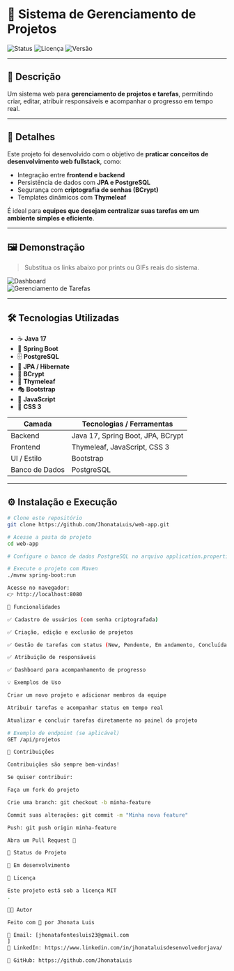 # 🚀 Sistema de Gerenciamento de Projetos

![Status](https://img.shields.io/badge/status-em%20desenvolvimento-yellow)
![Licença](https://img.shields.io/badge/licença-MIT-green)
![Versão](https://img.shields.io/badge/versão-1.0-blue)

---

## 📌 Descrição
Um sistema web para **gerenciamento de projetos e tarefas**, permitindo criar, editar, atribuir responsáveis e acompanhar o progresso em tempo real.  

---

## 📖 Detalhes
Este projeto foi desenvolvido com o objetivo de **praticar conceitos de desenvolvimento web fullstack**, como:  
- Integração entre **frontend e backend**  
- Persistência de dados com **JPA e PostgreSQL**  
- Segurança com **criptografia de senhas (BCrypt)**  
- Templates dinâmicos com **Thymeleaf**  

É ideal para **equipes que desejam centralizar suas tarefas em um ambiente simples e eficiente**.  

---

## 🖼️ Demonstração
> Substitua os links abaixo por prints ou GIFs reais do sistema.

![Dashboard](https://via.placeholder.com/800x400.png?text=Dashboard+do+Sistema)  
![Gerenciamento de Tarefas](https://via.placeholder.com/800x400.png?text=Gerenciamento+de+Tarefas)  

---

## 🛠️ Tecnologias Utilizadas
- ☕ **Java 17**  
- 🌱 **Spring Boot**  
- 🗄️ **PostgreSQL**  
- 🧩 **JPA / Hibernate**  
- 🔐 **BCrypt**  
- 🎨 **Thymeleaf**  
- 🎭 **Bootstrap**  
- 📜 **JavaScript**  
- 🎨 **CSS 3**  

| Camada        | Tecnologias / Ferramentas         |
|---------------|-----------------------------------|
| Backend       | Java 17, Spring Boot, JPA, BCrypt |
| Frontend      | Thymeleaf, JavaScript, CSS 3      |
| UI / Estilo   | Bootstrap                         |
| Banco de Dados| PostgreSQL                        |

---

## ⚙️ Instalação e Execução

```bash
# Clone este repositório
git clone https://github.com/JhonataLuis/web-app.git

# Acesse a pasta do projeto
cd web-app

# Configure o banco de dados PostgreSQL no arquivo application.properties

# Execute o projeto com Maven
./mvnw spring-boot:run

Acesse no navegador:
👉 http://localhost:8080

🔑 Funcionalidades

✅ Cadastro de usuários (com senha criptografada)

✅ Criação, edição e exclusão de projetos

✅ Gestão de tarefas com status (New, Pendente, Em andamento, Concluída)

✅ Atribuição de responsáveis

✅ Dashboard para acompanhamento de progresso

💡 Exemplos de Uso

Criar um novo projeto e adicionar membros da equipe

Atribuir tarefas e acompanhar status em tempo real

Atualizar e concluir tarefas diretamente no painel do projeto

# Exemplo de endpoint (se aplicável)
GET /api/projetos

🤝 Contribuições

Contribuições são sempre bem-vindas!

Se quiser contribuir:

Faça um fork do projeto

Crie uma branch: git checkout -b minha-feature

Commit suas alterações: git commit -m "Minha nova feature"

Push: git push origin minha-feature

Abra um Pull Request 🚀

📌 Status do Projeto

📍 Em desenvolvimento

📜 Licença

Este projeto está sob a licença MIT
.

👨‍💻 Autor

Feito com 💙 por Jhonata Luis

📧 Email: [jhonatafontesluis23@gmail.com
]
💼 LinkedIn: https://www.linkedin.com/in/jhonataluisdesenvolvedorjava/

🐙 GitHub: https://github.com/JhonataLuis

